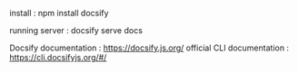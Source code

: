 install : npm install docsify

running server : docsify serve docs


Docsify documentation : https://docsify.js.org/
official CLI documentation : https://cli.docsifyjs.org/#/